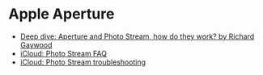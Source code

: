 # Apple Aperture

- [Deep dive: Aperture and Photo Stream, how do they work? by Richard Gaywood](http://www.tuaw.com/2011/11/06/deep-dive-aperture-and-photo-stream-how-do-they-work/)
- [iCloud: Photo Stream FAQ](https://support.apple.com/kb/HT4486)
- [iCloud: Photo Stream troubleshooting](https://support.apple.com/kb/TS3989)
